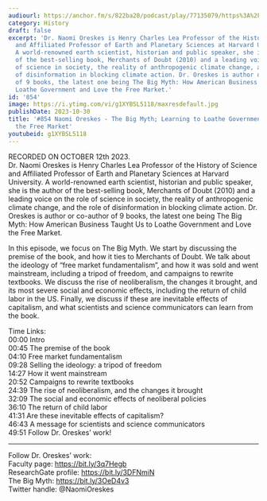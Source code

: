```yaml
---
audiourl: https://anchor.fm/s/822ba20/podcast/play/77135079/https%3A%2F%2Fd3ctxlq1ktw2nl.cloudfront.net%2Fstaging%2F2023-9-12%2Fb7089112-869a-b42c-3bdd-f56943d62deb.m4a
category: History
draft: false
excerpt: 'Dr. Naomi Oreskes is Henry Charles Lea Professor of the History of Science
  and Affiliated Professor of Earth and Planetary Sciences at Harvard University.
  A world-renowned earth scientist, historian and public speaker, she is the author
  of the best-selling book, Merchants of Doubt (2010) and a leading voice on the role
  of science in society, the reality of anthropogenic climate change, and the role
  of disinformation in blocking climate action. Dr. Oreskes is author or co-author
  of 9 books, the latest one being The Big Myth: How American Business Taught Us to
  Loathe Government and Love the Free Market.'
id: '854'
image: https://i.ytimg.com/vi/g1XYBSL5118/maxresdefault.jpg
publishDate: 2023-10-30
title: '#854 Naomi Oreskes - The Big Myth; Learning to Loathe Government and Love
  the Free Market'
youtubeid: g1XYBSL5118
---
```

<div class="timelinks">

RECORDED ON OCTOBER 12th 2023.  
Dr. Naomi Oreskes is Henry Charles Lea Professor of the History of Science and Affiliated Professor of Earth and Planetary Sciences at Harvard University. A world-renowned earth scientist, historian and public speaker, she is the author of the best-selling book, Merchants of Doubt (2010) and a leading voice on the role of science in society, the reality of anthropogenic climate change, and the role of disinformation in blocking climate action. Dr. Oreskes is author or co-author of 9 books, the latest one being The Big Myth: How American Business Taught Us to Loathe Government and Love the Free Market.

In this episode, we focus on The Big Myth. We start by discussing the premise of the book, and how it ties to Merchants of Doubt. We talk about the ideology of “free market fundamentalism”, and how it was sold and went mainstream, including a tripod of freedom, and campaigns to rewrite textbooks. We discuss the rise of neoliberalism, the changes it brought, and its most severe social and economic effects, including the return of child labor in the US. Finally, we discuss if these are inevitable effects of capitalism, and what scientists and science communicators can learn from the book.

Time Links:  
<time>00:00</time> Intro  
<time>00:45</time> The premise of the book  
<time>04:10</time> Free market fundamentalism  
<time>09:28</time> Selling the ideology: a tripod of freedom  
<time>14:27</time> How it went mainstream  
<time>20:52</time> Campaigns to rewrite textbooks  
<time>24:39</time> The rise of neoliberalism, and the changes it brought  
<time>32:09</time> The social and economic effects of neoliberal policies  
<time>36:10</time> The return of child labor  
<time>41:31</time> Are these inevitable effects of capitalism?  
<time>46:43</time> A message for scientists and science communicators  
<time>49:51</time> Follow Dr. Oreskes’ work!

---

Follow Dr. Oreskes’ work:  
Faculty page: https://bit.ly/3q7Hegb  
ResearchGate profile: https://bit.ly/3DFNmiN  
The Big Myth: https://bit.ly/3OeD4v3  
Twitter handle: @NaomiOreskes
</div>

